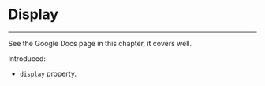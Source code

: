 # Display
---

See the Google Docs page in this chapter, it covers well.

Introduced:
* `display` property.